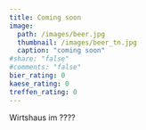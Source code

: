 ```yaml
---
title: Coming soon
image: 
  path: /images/beer.jpg
  thumbnail: /images/beer_tn.jpg
  caption: "coming soon"
#share: "false"
#comments: "false"
bier_rating: 0
kaese_rating: 0
treffen_rating: 0
---
```


Wirtshaus im ????
